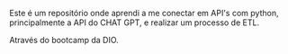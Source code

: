 Este é um repositório onde aprendi a me conectar em API's com python, principalmente a API do CHAT GPT, e realizar um processo de ETL.

Através do bootcamp da DIO.
